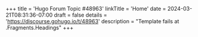 +++
title = 'Hugo Forum Topic #48963'
linkTitle = 'Home'
date = 2024-03-21T08:31:36-07:00
draft = false
details = 'https://discourse.gohugo.io/t/48963'
description = "Template fails at .Fragments.Headings"
+++
